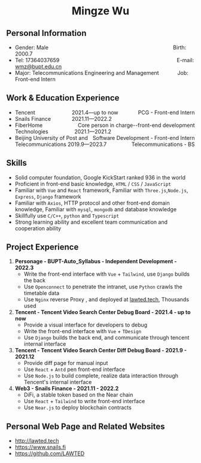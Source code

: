 <center>
    <h1>Mingze Wu</h1>
  </center>

  ## Personal Information 

  * Gender: Male&emsp;&emsp;&emsp;&emsp;&emsp;&emsp;&emsp;&emsp;&emsp;&emsp;&emsp;&emsp;&ensp;&emsp;&emsp; &emsp; &emsp; &emsp; &emsp; &emsp; &emsp;  &ensp;     Birth: 2000.7  
  * Tel: 17364037659 &emsp;&emsp;&emsp;&emsp;&emsp;&emsp;&ensp;&emsp;&emsp; &emsp; &emsp; &emsp; &emsp; &emsp; &emsp; &emsp; &emsp; &emsp;&ensp;   &ensp;  E-mail: wmz@bupt.edu.cn
  * Major: Telecommunications Engineering and Management &emsp;&emsp;&emsp; Job: Front-end Intern

  ## Work & Education Experience

  * Tencent&emsp;&emsp;&emsp;&emsp;&emsp;&emsp;&ensp;&ensp;2021.4—up to now  <span style="float:right;">PCG - Front-end Intern</span>
* Snails Finance&emsp;&emsp;&ensp;&ensp;&ensp;&ensp;2021.11—2022.2 <span style="float:right;"> Core person in charge--front-end development </span>
* FiberHome Technologies&emsp;&emsp;&emsp;&emsp;&ensp;&ensp;2021.1—2021.2 <span style="float:right;">Software Development - Front-end Intern </span>
* Beijing University of Post and Telecommunications          2019.9—2023.7<span style="float:right;"> Telecommunications - BS </span>

## Skills

  * Solid computer foundation, Google KickStart ranked 936 in the world
  * Proficient in front-end basic knowledge, `HTML` / `CSS` / `JavaScript`
  * Familiar with `Vue` and `React` framework, Familiar with `Three.js`,`Node.js`, `Express`, `Django` framework
  * Familiar with `Axios`, HTTP protocol and other front-end domain knowledge, Familiar with `mysql`, `mongodb` and database knowledge
  * Skillfully use `C/C++`, `python` and `Typescript`
  * Strong learning ability and excellent team communication and cooperation ability

  ## Project Experience

1. **Personage - BUPT-Auto_Syllabus - Independent Development - 2022.3**
     * Write the front-end interface with `Vue` + `Tailwind`, use `Django` builds the back 
     * Use `Openconnect` to penetrate the intranet, use `Python` crawls the timetable data
     * Use `Nginx` reverse Proxy , and deployed at [lawted.tech](lawted.tech), Thousands used
2. **Tencent - Tencent Video Search Center Debug Board - 2021.4 - up to now**
   * Provide a visual interface for developers to debug
   * Write the front-end interface with `Vue` + `TDesign`
   * Use `Django` builds the back end, and communicate through tencent internal interface
3. **Tencent - Tencent Video Search Center Diff Debug Board - 2021.9 - 2021.12** 
   * Provide diff page for manual input
   * Use `React` + `Antd` pen front-end interface
   * Use `Node.js` to build complete, realize data interaction through Tencent's internal interface
4. **Web3 - Snails Finance - 2021.11 - 2022.2**
   * DiFi, a stable token based on the Near chain
   * Use `React` + `Tailwind` to write front-end interface
   * Use `Near.js` to deploy blockchain contracts

  ## Personal Web Page and Related Websites

* http://lawted.tech
* https://www.snails.fi
* https://github.com/LAWTED
